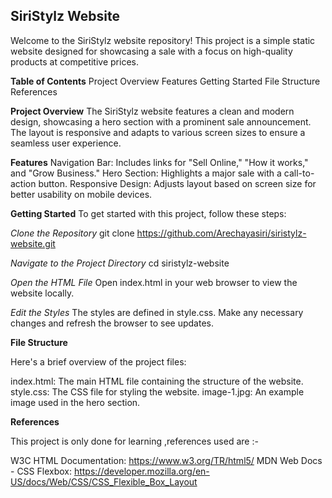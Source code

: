 ## SiriStylz Website
Welcome to the SiriStylz website repository! This project is a simple static website designed for showcasing a sale with a focus on high-quality products at competitive prices.

**Table of Contents**
Project Overview
Features
Getting Started
File Structure
References

**Project Overview**
The SiriStylz website features a clean and modern design, showcasing a hero section with a prominent sale announcement. The layout is responsive and adapts to various screen sizes to ensure a seamless user experience.

**Features**
Navigation Bar: Includes links for "Sell Online," "How it works," and "Grow Business."
Hero Section: Highlights a major sale with a call-to-action button.
Responsive Design: Adjusts layout based on screen size for better usability on mobile devices.

**Getting Started**
To get started with this project, follow these steps:

*Clone the Repository*
git clone https://github.com/Arechayasiri/siristylz-website.git

*Navigate to the Project Directory*
cd siristylz-website

*Open the HTML File*
Open index.html in your web browser to view the website locally.

*Edit the Styles*
The styles are defined in style.css. Make any necessary changes and refresh the browser to see updates.

**File Structure**

Here's a brief overview of the project files:

index.html: The main HTML file containing the structure of the website.
style.css: The CSS file for styling the website.
image-1.jpg: An example image used in the hero section.

**References**

This project is only done for learning ,references used are :-

W3C HTML Documentation: https://www.w3.org/TR/html5/
MDN Web Docs - CSS Flexbox: https://developer.mozilla.org/en-US/docs/Web/CSS/CSS_Flexible_Box_Layout
